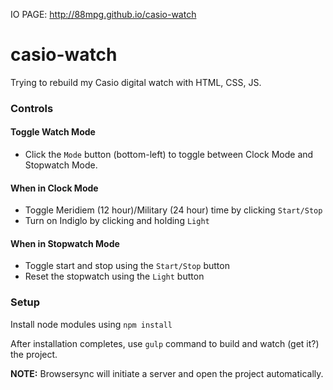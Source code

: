 IO PAGE: http://88mpg.github.io/casio-watch

# casio-watch

Trying to rebuild my Casio digital watch with HTML, CSS, JS.

### Controls

#### Toggle Watch Mode

- Click the `Mode` button (bottom-left) to toggle between Clock Mode and Stopwatch Mode.

#### When in Clock Mode

- Toggle Meridiem (12 hour)/Military (24 hour) time by clicking `Start/Stop`
- Turn on Indiglo by clicking and holding `Light`

#### When in Stopwatch Mode

- Toggle start and stop using the `Start/Stop` button
- Reset the stopwatch using the `Light` button

### Setup

Install node modules using `npm install`

After installation completes, use `gulp` command to build and watch (get it?) the project.

**NOTE:** Browsersync will initiate a server and open the project automatically.
